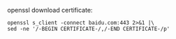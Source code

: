 openssl download certificate:
```shell
openssl s_client -connect baidu.com:443 2>&1 |\
sed -ne '/-BEGIN CERTIFICATE-/,/-END CERTIFICATE-/p'
```
